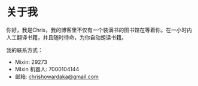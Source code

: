 # 关于我


你好，我是Chris，我的博客里不仅有一个装满书的图书馆在等着你。在一小时内人工翻译书籍，并且随时待命，为你自动朗读书籍。

我的联系方式：

- Mixin: 29273
- MIxin 机器人: 7000104144
- 邮箱: chrishowardaka@gmail.com
